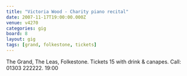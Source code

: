 ```yaml
---
title: "Victoria Wood - Charity piano recital"
date: 2007-11-17T19:00:00.000Z
venue: v4270
categories: gig
board: 8
layout: gig
tags: [grand, folkestone, tickets]
---
```

The Grand, The Leas, Folkestone.  Tickets 15 with drink & canapes.  Call: 01303 222222.  19:00